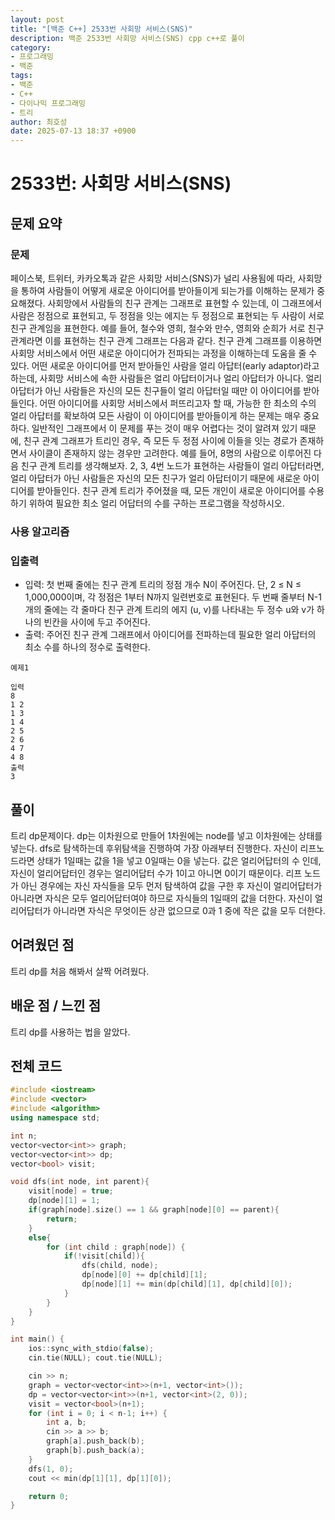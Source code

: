 ```yaml
---
layout: post
title: "[백준 C++] 2533번 사회망 서비스(SNS)"
description: 백준 2533번 사회망 서비스(SNS) cpp c++로 풀이
category:
- 프로그래밍
- 백준
tags:
- 백준
- C++
- 다이나믹 프로그래밍
- 트리
author: 최호성
date: 2025-07-13 18:37 +0900
---
```

# 2533번: 사회망 서비스(SNS)

## 문제 요약
### 문제
페이스북, 트위터, 카카오톡과 같은 사회망 서비스(SNS)가 널리 사용됨에 따라, 사회망을 통하여 사람들이 어떻게 새로운 아이디어를 받아들이게 되는가를 이해하는 문제가 중요해졌다. 사회망에서 사람들의 친구 관계는 그래프로 표현할 수 있는데,  이 그래프에서 사람은 정점으로 표현되고, 두 정점을 잇는 에지는 두 정점으로 표현되는 두 사람이 서로 친구 관계임을 표현한다. 
예를 들어, 철수와 영희, 철수와 만수, 영희와 순희가 서로 친구 관계라면 이를 표현하는 친구 관계 그래프는 다음과 같다. 
친구 관계 그래프를 이용하면 사회망 서비스에서 어떤 새로운 아이디어가 전파되는 과정을 이해하는데 도움을 줄 수 있다. 어떤 새로운 아이디어를 먼저 받아들인 사람을 얼리 아답터(early adaptor)라고 하는데, 사회망 서비스에 속한 사람들은 얼리 아답터이거나 얼리 아답터가 아니다. 얼리 아답터가 아닌 사람들은 자신의 모든 친구들이 얼리 아답터일 때만 이 아이디어를 받아들인다. 
어떤 아이디어를 사회망 서비스에서 퍼뜨리고자 할 때, 가능한 한 최소의 수의 얼리 아답터를 확보하여 모든 사람이 이 아이디어를 받아들이게 하는  문제는 매우 중요하다. 
일반적인 그래프에서 이 문제를 푸는 것이 매우 어렵다는 것이 알려져 있기 때문에, 친구 관계 그래프가 트리인 경우, 즉 모든 두 정점 사이에 이들을 잇는 경로가 존재하면서 사이클이 존재하지 않는 경우만 고려한다. 
예를 들어, 8명의 사람으로 이루어진 다음 친구 관계 트리를 생각해보자. 2, 3, 4번 노드가 표현하는 사람들이 얼리 아답터라면, 얼리 아답터가 아닌 사람들은 자신의 모든 친구가 얼리 아답터이기 때문에 새로운 아이디어를 받아들인다.
친구 관계 트리가 주어졌을 때, 모든 개인이 새로운 아이디어를 수용하기 위하여 필요한 최소 얼리 어답터의 수를 구하는 프로그램을 작성하시오.

### 사용 알고리즘


### 입출력
- 입력: 첫 번째 줄에는 친구 관계 트리의 정점 개수 N이 주어진다. 단, 2 ≤ N ≤ 1,000,000이며, 각 정점은 1부터 N까지 일련번호로 표현된다. 두 번째 줄부터 N-1개의 줄에는 각 줄마다 친구 관계 트리의 에지 (u, v)를 나타내는 두 정수 u와 v가 하나의 빈칸을 사이에 두고 주어진다. 
- 출력: 주어진 친구 관계 그래프에서 아이디어를 전파하는데 필요한 얼리 아답터의 최소 수를 하나의 정수로 출력한다.
```
예제1

입력
8
1 2
1 3
1 4
2 5
2 6
4 7
4 8
출력
3
```
## 풀이
트리 dp문제이다. dp는 이차원으로 만들어 1차원에는 node를 넣고 이차원에는 상태를 넣는다. dfs로 탐색하는데 후위탐색을 진행하여 가장 아래부터 진행한다. 자신이 리프노드라면 상태가 1일때는 값을 1을 넣고 0일때는 0을 넣는다. 값은 얼리어답터의 수 인데, 자신이 얼리어답터인 경우는 얼리어답터 수가 1이고 아니면 0이기 때문이다. 리프 노드가 아닌 경우에는 자신 자식들을 모두 먼저 탐색하여 값을 구한 후 자신이 얼리어답터가 아니라면 자식은 모두 얼리어답터여야 하므로 자식들의 1일때의 값을 더한다. 자신이 얼리어답터가 아니라면 자식은 무엇이든 상관 없으므로 0과 1 중에 작은 값을 모두 더한다.

## 어려웠던 점
트리 dp를 처음 해봐서 살짝 어려웠다. 

## 배운 점 / 느낀 점
트리 dp를 사용하는 법을 알았다.

## 전체 코드
```cpp
#include <iostream>
#include <vector>
#include <algorithm>
using namespace std;

int n;
vector<vector<int>> graph;
vector<vector<int>> dp;
vector<bool> visit;

void dfs(int node, int parent){
    visit[node] = true;
    dp[node][1] = 1;
    if(graph[node].size() == 1 && graph[node][0] == parent){
        return;
    }
    else{
        for (int child : graph[node]) {
            if(!visit[child]){
                dfs(child, node);
                dp[node][0] += dp[child][1];
                dp[node][1] += min(dp[child][1], dp[child][0]);
            }
        }
    }
}

int main() {
    ios::sync_with_stdio(false);
    cin.tie(NULL); cout.tie(NULL);

    cin >> n;
    graph = vector<vector<int>>(n+1, vector<int>());
    dp = vector<vector<int>>(n+1, vector<int>(2, 0));
    visit = vector<bool>(n+1);
    for (int i = 0; i < n-1; i++) {
        int a, b;
        cin >> a >> b;
        graph[a].push_back(b);
        graph[b].push_back(a);
    }
    dfs(1, 0);
    cout << min(dp[1][1], dp[1][0]);

    return 0;
}
```
